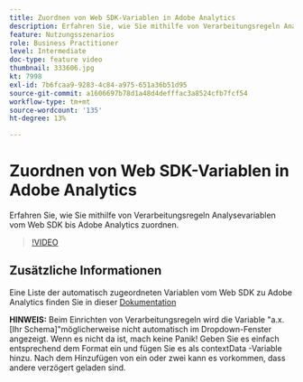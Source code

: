 ```yaml
---
title: Zuordnen von Web SDK-Variablen in Adobe Analytics
description: Erfahren Sie, wie Sie mithilfe von Verarbeitungsregeln Analysevariablen vom Web SDK bis Adobe Analytics zuordnen.
feature: Nutzungsszenarios
role: Business Practitioner
level: Intermediate
doc-type: feature video
thumbnail: 333606.jpg
kt: 7998
exl-id: 7b6fcaa9-9283-4c84-a975-651a36b51d95
source-git-commit: a1606697b78d1a48d4defffac3a8524cfb7fcf54
workflow-type: tm+mt
source-wordcount: '135'
ht-degree: 13%

---
```


# Zuordnen von Web SDK-Variablen in Adobe Analytics

Erfahren Sie, wie Sie mithilfe von Verarbeitungsregeln Analysevariablen vom Web SDK bis Adobe Analytics zuordnen.

>[!VIDEO](https://video.tv.adobe.com/v/333606/?quality=12&learn=on)

## Zusätzliche Informationen

Eine Liste der automatisch zugeordneten Variablen vom Web SDK zu Adobe Analytics finden Sie in dieser [Dokumentation](https://experienceleague.adobe.com/docs/experience-platform/edge/data-collection/adobe-analytics/automatically-mapped-vars.html)

**HINWEIS:** Beim Einrichten von Verarbeitungsregeln wird die Variable &quot;a.x.[Ihr Schema]&quot;möglicherweise nicht automatisch im Dropdown-Fenster angezeigt. Wenn es nicht da ist, mach keine Panik! Geben Sie es einfach entsprechend dem Format ein und fügen Sie es als contextData -Variable hinzu. Nach dem Hinzufügen von ein oder zwei kann es vorkommen, dass andere verzögert geladen sind.
